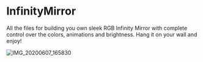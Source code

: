 # InfinityMirror
All the files for building you own sleek RGB Infinity Mirror with complete control over the colors, animations and brightness. Hang it on your wall and enjoy!

![IMG_20200607_165830](https://user-images.githubusercontent.com/55811275/83974969-47002d00-a8f1-11ea-80ab-58fcb945207f.jpg)
